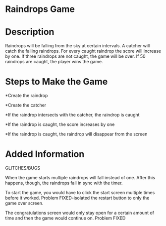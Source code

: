 Raindrops Game
=========
Description
=========
Raindrops will be falling from the sky at certain intervals.  A catcher will catch the falling raindrops.  For every caught raindrop the score will increase by one.  If three raindrops are not caught, the game will be over. If 50 raindrops are caught, the player wins the game.

Steps to Make the Game
======================
*Create the raindrop

*Create the catcher

*If the raindrop intersects with the catcher, the raindrop is caught

*If the raindrop is caught, the score increases by one

*If the raindrop is caught, the raindrop will disappear from the screen

Added Information
=================
GLITCHES/BUGS

When the game starts multiple raindrops will fall instead of one.  After this happens, though, the raindrops fall in sync with the timer.

To start the game, you would have to click the start screen multiple times before it worked.  Problem FIXED-isolated the restart button to only the game over screen.

The congratulations screen would only stay open for a certain amount of time and then the game would continue on.  Problem FIXED
